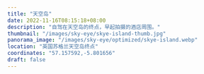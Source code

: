 ```yaml
---
title: "天空岛"
date: 2022-11-16T08:15:18+08:00
description: "自驾在天空岛的终点，早起拍摄的酒店周围。"
thumbnail: "/images/sky-eye/skye-island-thumb.jpg"
panorama_image: "/images/sky-eye/optimized/skye-island.webp"
location: "英国苏格兰天空岛终点"
coordinates: "57.157592,-5.801656"
draft: false
---
```

